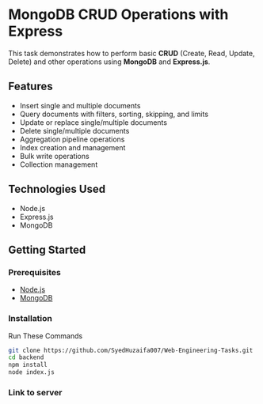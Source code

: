 # MongoDB CRUD Operations with Express

This task demonstrates how to perform basic **CRUD** (Create, Read, Update, Delete) and other operations using **MongoDB** and **Express.js**.

## Features

- Insert single and multiple documents
- Query documents with filters, sorting, skipping, and limits
- Update or replace single/multiple documents
- Delete single/multiple documents
- Aggregation pipeline operations
- Index creation and management
- Bulk write operations
- Collection management

## Technologies Used

- Node.js
- Express.js
- MongoDB

## Getting Started

### Prerequisites

- [Node.js](https://nodejs.org/)
- [MongoDB](https://www.mongodb.com/)

### Installation

Run These Commands

```bash
git clone https://github.com/SyedHuzaifa007/Web-Engineering-Tasks.git
cd backend
npm install
node index.js
```

### Link to server
